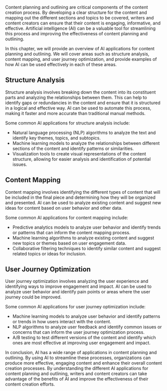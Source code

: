 

Content planning and outlining are critical components of the content creation process. By developing a clear structure for the content and mapping out the different sections and topics to be covered, writers and content creators can ensure that their content is engaging, informative, and effective. Artificial intelligence (AI) can be a valuable tool for streamlining this process and improving the effectiveness of content planning and outlining.

In this chapter, we will provide an overview of AI applications for content planning and outlining. We will cover areas such as structure analysis, content mapping, and user journey optimization, and provide examples of how AI can be used effectively in each of these areas.

Structure Analysis
------------------

Structure analysis involves breaking down the content into its constituent parts and analyzing the relationships between them. This can help to identify gaps or redundancies in the content and ensure that it is structured in a logical and effective way. AI can be used to automate this process, making it faster and more accurate than traditional manual methods.

Some common AI applications for structure analysis include:

* Natural language processing (NLP) algorithms to analyze the text and identify key themes, topics, and subtopics.
* Machine learning models to analyze the relationships between different sections of the content and identify patterns or similarities.
* Visualization tools to create visual representations of the content structure, allowing for easier analysis and identification of potential issues.

Content Mapping
---------------

Content mapping involves identifying the different types of content that will be included in the final piece and determining how they will be organized and presented. AI can be used to analyze existing content and suggest new ideas for content based on user behavior and other data.

Some common AI applications for content mapping include:

* Predictive analytics models to analyze user behavior and identify trends or patterns that can inform the content mapping process.
* Machine learning algorithms to analyze existing content and suggest new topics or themes based on user engagement data.
* Collaborative filtering techniques to identify similar content and suggest related topics or ideas for inclusion.

User Journey Optimization
-------------------------

User journey optimization involves analyzing the user experience and identifying ways to improve engagement and impact. AI can be used to analyze user behavior and identify pain points or areas where the user journey could be improved.

Some common AI applications for user journey optimization include:

* Machine learning models to analyze user behavior and identify patterns or trends in how users interact with the content.
* NLP algorithms to analyze user feedback and identify common issues or concerns that can inform the user journey optimization process.
* A/B testing to test different versions of the content and identify which ones are most effective at improving user engagement and impact.

In conclusion, AI has a wide range of applications in content planning and outlining. By using AI to streamline these processes, organizations can produce more effective, engaging content and enhance their overall content creation processes. By understanding the different AI applications for content planning and outlining, writers and content creators can take advantage of the benefits of AI and improve the effectiveness of their content creation efforts.
